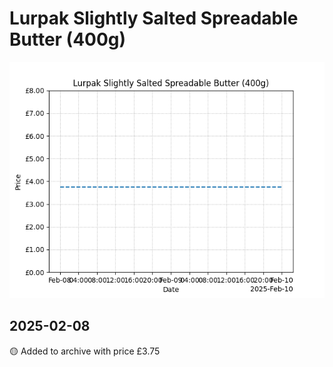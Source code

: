 # Lurpak Slightly Salted Spreadable Butter (400g)
![](charts/product-613748011.png)
## 2025-02-08
🟡 Added to archive with price £3.75
